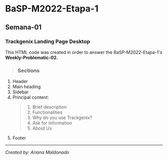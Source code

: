 # BaSP-M2022-Etapa-1
## Semana-01
### **Trackgenix Landing Page Desktop**
This HTML code was created in order to answer the BaSP-M2022-Etapa-1's **Weekly-Problematic-02.**
>### **Sections**
1. Header
2. Main heading
3. Sidebar
4. Principal content:
    >1. Brief description
    >2. Functionalities
    >3. Why do you use Trackgenix?
    >4. Ask for information
    >5. About Us
5. Footer
---
*Created by: Ariana Maldonado*